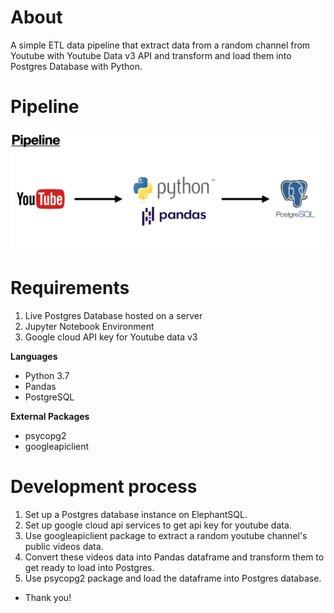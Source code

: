 # About
A simple ETL data pipeline that extract data from a random channel from Youtube with Youtube Data v3 API and transform and load them into Postgres Database with Python.

# Pipeline

![pipeline](images/img_pipeline.jpg)

# Requirements

1) Live Postgres Database hosted on a server
2) Jupyter Notebook Environment
3) Google cloud API key for Youtube data v3

**Languages**
* Python 3.7
* Pandas
* PostgreSQL

**External Packages**
* psycopg2
* googleapiclient


# Development process
1) Set up a Postgres database instance on ElephantSQL.
2) Set up google cloud api services to get api key for youtube data.
3) Use googleapiclient package to extract a random youtube channel's public videos data.
4) Convert these videos data into Pandas dataframe and transform them to get ready to load into Postgres.
5) Use psycopg2 package and load the dataframe into Postgres database.


* Thank you!
